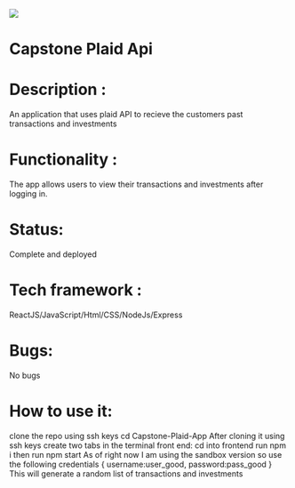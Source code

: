 <img src="https://res.cloudinary.com/di449masi/image/upload/v1606246840/HouseofHouses_ityj1j.png"></img>

# Capstone Plaid Api

# Description : 
An application that uses plaid API to recieve the customers past transactions and investments

# Functionality : 
The app allows users to view their transactions and investments after logging in. 

# Status:
Complete and deployed 

# Tech framework :
ReactJS/JavaScript/Html/CSS/NodeJs/Express

# Bugs:
No bugs 

# How to use it:
clone the repo using ssh keys 
cd Capstone-Plaid-App
After cloning it using ssh keys create two tabs in the terminal
front end: 
cd into frontend
run npm i 
then run npm start
As of right now I am using the sandbox version so use the following credentials 
{
    username:user_good,
    password:pass_good
}
This will generate a random list of transactions and investments